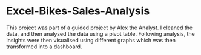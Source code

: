 # Excel-Bikes-Sales-Analysis
This project was part of a guided project by Alex the Analyst. I cleaned the data, and then analysed the data using a pivot table. Following analysis, the insights were then visualised using different graphs which was then transformed into a dashboard.
